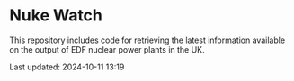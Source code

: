 # Nuke Watch

This repository includes code for retrieving the latest information available on the output of EDF nuclear power plants in the UK.

Last updated: 2024-10-11 13:19